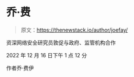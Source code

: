 # 乔·费

> 原文：<https://thenewstack.io/author/joefay/>

资深网络安全研究员敦促与政府、监管机构合作

2022 年 12 月 16 日下午 1 点 12 分

作者乔·费伊